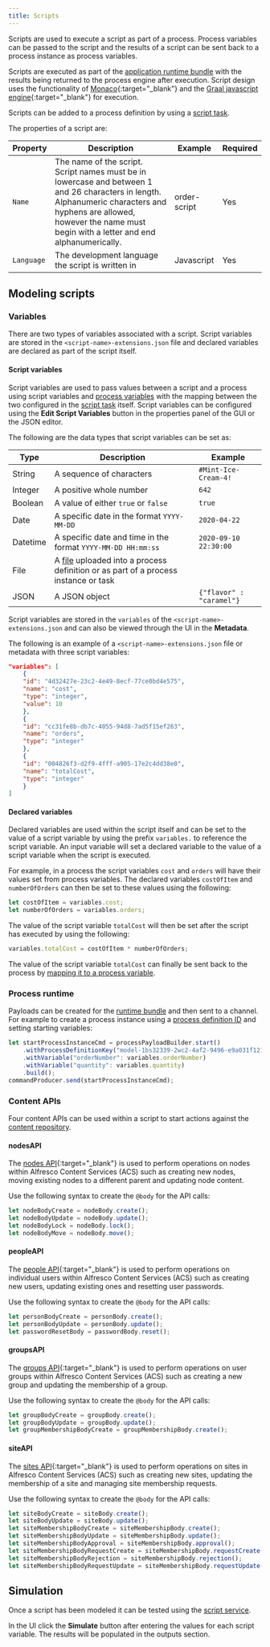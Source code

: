 ```yaml
---
title: Scripts
---
```


Scripts are used to execute a script as part of a process. Process variables can be passed to the script and the results of a script can be sent back to a process instance as process variables.

Scripts are executed as part of the [application runtime bundle](../architecture/application.md#application-runtime-bundle) with the results being returned to the process engine after execution. Script design uses the functionality of  [Monaco](https://github.com/Microsoft/monaco-editor){:target="_blank"} and the [Graal javascript engine](https://github.com/graalvm/graaljs){:target="_blank"} for execution. 

Scripts can be added to a process definition by using a [script task](bpmn/script.md).

The properties of a script are:

| Property | Description | Example | Required |
| -------- | ----------- | ------- | -------- |
| `Name` | The name of the script. Script names must be in lowercase and between 1 and 26 characters in length. Alphanumeric characters and hyphens are allowed, however the name must begin with a letter and end alphanumerically. | order-script | Yes |
| `Language` | The development language the script is written in | Javascript | Yes | 

## Modeling scripts

### Variables

There are two types of variables associated with a script. Script variables are stored in the `<script-name>-extensions.json` file and declared variables are declared as part of the script itself.

#### Script variables

Script variables are used to pass values between a script and a process using script variables and [process variables](processes/variables.md) with the mapping between the two configured in the [script task](bpmn/script.md) itself. Script variables can be configured using the **Edit Script Variables** button in the properties panel of the GUI or the JSON editor. 

The following are the data types that script variables can be set as:

| Type | Description | Example | 
| ---- | ----------- | ------- |
| String | A sequence of characters | `#Mint-Ice-Cream-4!`
| Integer | A positive whole number | `642` |
| Boolean | A value of either `true` or `false` | `true` |
| Date | A specific date in the format `YYYY-MM-DD` | `2020-04-22` | 
| Datetime | A specific date and time in the format `YYYY-MM-DD HH:mm:ss` | `2020-09-10 22:30:00`
| File | A [file](files.md) uploaded into a process definition or as part of a process instance or task | 
| JSON | A JSON object | `{"flavor" : "caramel"}` | 

Script variables are stored in the `variables` of the `<script-name>-extensions.json` and can also be viewed through the UI in the **Metadata**.

The following is an example of a `<script-name>-extensions.json` file or metadata with three script variables:

```json
"variables": [
	{
	"id": "4d32427e-23c2-4e49-8ecf-77ce0bd4e575",
	"name": "cost",
	"type": "integer",
	"value": 10
	},
	{
	"id": "cc31fe8b-db7c-4055-94d8-7ad5f15ef263",
	"name": "orders",
	"type": "integer"
	},
	{
	"id": "004826f3-d2f9-4fff-a905-17e2c4dd38e0",
	"name": "totalCost",
	"type": "integer"
	}
]
```

#### Declared variables

Declared variables are used within the script itself and can be set to the value of a script variable by using the prefix `variables.` to reference the script variable. An input variable will set a declared variable to the value of a script variable when the script is executed. 

For example, in a process the script variables `cost` and `orders` will have their values set  from process variables. The declared variables `costOfItem` and `numberOfOrders` can then be set to these values using the following:

```javascript
let costOfItem = variables.cost;
let numberOfOrders = variables.orders;
```

The value of the script variable `totalCost` will then be set after the script has executed by using the following: 

```javascript
variables.totalCost = costOfItem * numberOfOrders;
```

The value of the script variable `totalCost` can finally be sent back to the process by [mapping it to a process variable](processes/variables.md).

### Process runtime

Payloads can be created for the [runtime bundle](../architecture/application.md#runtime-bundle) and then sent to a channel. For example to create a process instance using a [process definition ID](processes/index.md) and setting starting variables:

```javascript
let startProcessInstanceCmd = processPayloadBuilder.start()
	.withProcessDefinitionKey("model-1bs32339-2wc2-4af2-9496-e9a031f12145")
	.withVariable("orderNumber": variables.orderNumber)
	.withVariable("quantity": variables.quantity)
	.build();
commandProducer.send(startProcessInstanceCmd);
```

### Content APIs

Four content APIs can be used within a script to start actions against the [content repository](../architecture/platform.md#alfresco-content-services). 

#### nodesAPI
The [nodes API](https://api-explorer.alfresco.com/api-explorer/#/nodes){:target="_blank"} is used to perform operations on nodes within Alfresco Content Services (ACS) such as creating new nodes, moving existing nodes to a different parent and updating node content.

Use the following syntax to create the `@body` for the API calls:

```javascript
let nodeBodyCreate = nodeBody.create();
let nodeBodyUpdate = nodeBody.update();
let nodeBodyLock = nodeBody.lock();
let nodeBodyMove = nodeBody.move(); 
```

#### peopleAPI

The [people API](https://api-explorer.alfresco.com/api-explorer/#/people){:target="_blank"} is used to perform operations on individual users within Alfresco Content Services (ACS) such as creating new users, updating existing ones and resetting user passwords.

Use the following syntax to create the `@body` for the API calls:

```javascript
let personBodyCreate = personBody.create();
let personBodyUpdate = personBody.update();
let passwordResetBody = passwordBody.reset();
```

#### groupsAPI

The [groups API](https://api-explorer.alfresco.com/api-explorer/#/groups){:target="_blank"} is used to perform operations on user groups within Alfresco Content Services (ACS) such as creating a new group and updating the membership of a group.

Use the following syntax to create the `@body` for the API calls:

```javascript
let groupBodyCreate = groupBody.create();
let groupBodyUpdate = groupBody.update();
let groupMembershipBodyCreate = groupMembershipBody.create();
```

#### siteAPI

The [sites API](https://api-explorer.alfresco.com/api-explorer/#/sites){:target="_blank"} is used to perform operations on sites in Alfresco Content Services (ACS) such as creating new sites, updating the membership of a site and managing site membership requests. 

Use the following syntax to create the `@body` for the API calls:

```javascript
let siteBodyCreate = siteBody.create();
let siteBodyUpdate = siteBody.update();
let siteMembershipBodyCreate = siteMembershipBody.create();
let siteMembershipBodyUpdate = siteMembershipBody.update();
let siteMembershipBodyApproval = siteMembershipBody.approval();
let siteMembershipBodyRequestCreate = siteMembershipBody.requestCreate();
let siteMembershipBodyRejection = siteMembershipBody.rejection();
let siteMembershipBodyRequestUpdate = siteMembershipBody.requestUpdate();
```

## Simulation

Once a script has been modeled it can be tested using the [script service](../architecture/platform.md#script-service).

In the UI click the **Simulate** button after entering the values for each script variable. The results will be populated in the outputs section.
